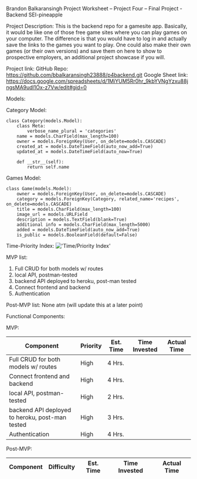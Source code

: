 Brandon Balkaransingh
Project Worksheet – Project Four – Final Project - Backend
SEI-pineapple

Project Description:
This is the backend repo for a gamesite app. Basically, it would be like one of those free game sites where you can play games on your computer. The difference is that you would have to log in and actually save the links to the games you want to play. One could also make their own games (or their own versions) and save them on here to show to prospective employers, an additional project showcase if you will.



Project link: 
GitHub Repo: https://github.com/bbalkaransingh23888/p4backend.git
Google Sheet link: https://docs.google.com/spreadsheets/d/1MiYUM5Rr0hr_9kbYVNgYzxu88jngsMA9udl1Ox-z7Vw/edit#gid=0


Models: 

Category Model:

```
class Category(models.Model):
    class Meta:
        verbose_name_plural = 'categories'
    name = models.CharField(max_length=100)
    owner = models.ForeignKey(User, on_delete=models.CASCADE)
    created_at = models.DateTimeField(auto_now_add=True)
    updated_at = models.DateTimeField(auto_now=True)

    def __str__(self):
        return self.name
```

Games Model: 

```
class Game(models.Model):
    owner = models.ForeignKey(User, on_delete=models.CASCADE)
    category = models.ForeignKey(Category, related_name='recipes', on_delete=models.CASCADE)
    title = models.CharField(max_length=100)
    image_url = models.URLField
    description = models.TextField(blank=True)
    additional info = models.CharField(max_length=5000)
    added = models.DateTimeField(auto_now_add=True)
    is_public = models.BooleanField(default=False)
```

Time-Priority Index: !['Time/Priority Index'](image4.jpeg)

MVP list:
1)	Full CRUD for both models w/ routes
2)	local API, postman-tested
3)	backend API deployed to heroku, post-man tested
4)  Connect frontend and backend
5)  Authentication

Post-MVP list:
None atm (will update this at a later point)

Functional Components: 

MVP:

|Component|Priority|Est. Time|Time Invested|Actual Time|
|---------|--------|---------|-------------|-----------|
|Full CRUD for both models w/ routes|High|4 Hrs.||| 		
|Connect frontend and backend|High|4 Hrs.||| 		
|local API, postman-tested|High|2 Hrs.||| 		
|backend API deployed to heroku, post-man tested|High|3 Hrs.||| 
|Authentication|High|4 Hrs.|||			
		

Post-MVP:

|Component|Difficulty|Est. Time|Time Invested|Actual Time|
|---------|--------------------|---------|-------------|-----------|

